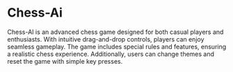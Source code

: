 # Chess-Ai
Chess-AI is an advanced chess game designed for both casual players and enthusiasts. With intuitive drag-and-drop controls, players can enjoy seamless gameplay. The game includes special rules and features, ensuring a realistic chess experience. Additionally, users can change themes and reset the game with simple key presses.
